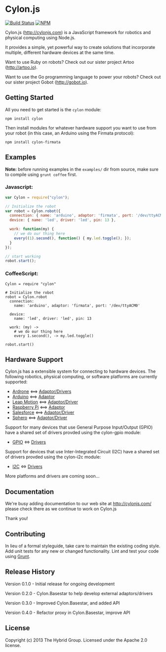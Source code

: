 # Cylon.js

[![Build Status](https://secure.travis-ci.org/hybridgroup/cylon.png?branch=master)](http://travis-ci.org/hybridgroup/cylon) [![NPM](https://nodei.co/npm/cylon.png?compact=true)](https://nodei.co/npm/cylon/)

Cylon.js (http://cylonjs.com) is a JavaScript framework for robotics and
physical computing using Node.js.

It provides a simple, yet powerful way to create solutions that incorporate
multiple, different hardware devices at the same time.

Want to use Ruby on robots? Check out our sister project Artoo
(http://artoo.io).

Want to use the Go programming language to power your robots? Check out our
sister project Gobot (http://gobot.io).

## Getting Started

All you need to get started is the `cylon` module:

    npm install cylon

Then install modules for whatever hardware support you want to use from your
robot (in this case, an Arduino using the Firmata protocol):

    npm install cylon-firmata

## Examples

**Note:** before running examples in the `examples/` dir from source, make sure
to compile using `grunt coffee` first.

### Javascript:

```javascript
var Cylon = require("cylon");

// Initialize the robot
var robot = Cylon.robot({
  connection: { name: 'arduino', adaptor: 'firmata', port: '/dev/ttyACM0' },
  device: { name: 'led', driver: 'led', pin: 13 },

  work: function(my) {
    // we do our thing here
    every((1).second(), function() { my.led.toggle(); });
  }
});

// start working
robot.start();
```

### CoffeeScript:

```coffee-script
Cylon = require "cylon"

# Initialize the robot
robot = Cylon.robot
  connection:
    name: 'arduino', adaptor: 'firmata', port: '/dev/ttyACM0'

  device:
    name: 'led', driver: 'led', pin: 13

  work: (my) ->
    # we do our thing here
    every 1.second(), -> my.led.toggle()

robot.start()
```

## Hardware Support

Cylon.js has a extensible system for connecting to hardware devices. The
following robotics, physical computing, or software platforms are currently
supported:

- [Ardrone](http://ardrone2.parrot.com/) <==> [Adaptor/Drivers](https://github.com/hybridgroup/cylon-ardrone)
- [Arduino](http://www.arduino.cc/) <==> [Adaptor](https://github.com/hybridgroup/cylon-firmata)
- [Leap Motion](https://www.leapmotion.com/) <==> [Adaptor/Driver](https://github.com/hybridgroup/cylon-leapmotion)
- [Raspberry Pi](http://www.raspberrypi.org/) <==> [Adaptor](https://github.com/hybridgroup/cylon-raspi)
- [Salesforce](http://www.force.com/) <==> [Adaptor/Driver](https://github.com/hybridgroup/cylon-force)
- [Sphero](http://www.gosphero.com/) <==> [Adaptor/Driver](https://github.com/hybridgroup/cylon-sphero)

Support for many devices that use General Purpose Input/Output (GPIO) have
a shared set of drivers provded using the cylon-gpio module:

  - [GPIO](https://en.wikipedia.org/wiki/General_Purpose_Input/Output) <=> [Drivers](https://github.com/hybridgroup/cylon-gpio)

Support for devices that use Inter-Integrated Circuit (I2C) have a shared set of
drivers provded using the cylon-i2c module:

  - [I2C](https://en.wikipedia.org/wiki/I%C2%B2C) <=> [Drivers](https://github.com/hybridgroup/cylon-i2c)

More platforms and drivers are coming soon...

## Documentation

We're busy adding documentation to our web site at http://cylonjs.com/ please
check there as we continue to work on Cylon.js

Thank you!

## Contributing

In lieu of a formal styleguide, take care to maintain the existing coding style.
Add unit tests for any new or changed functionality. Lint and test your code
using [Grunt](http://gruntjs.com/).

## Release History

Version 0.1.0 - Initial release for ongoing development

Version 0.2.0 - Cylon.Basestar to help develop external adaptors/drivers

Version 0.3.0 - Improved Cylon.Basestar, and added API

Version 0.4.0 - Refactor proxy in Cylon.Basestar, improve API

## License

Copyright (c) 2013 The Hybrid Group. Licensed under the Apache 2.0 license.
